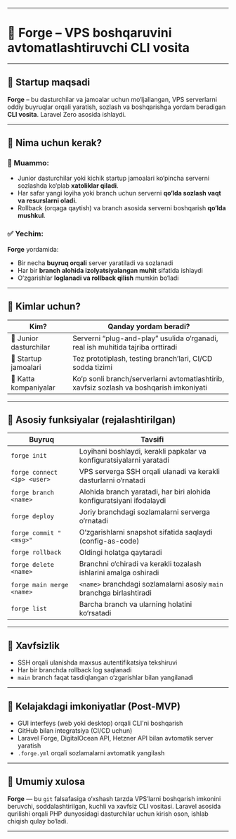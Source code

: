 
---

# 🧱 **Forge – VPS boshqaruvini avtomatlashtiruvchi CLI vosita**

---

## 🚀 Startup maqsadi

**Forge** – bu dasturchilar va jamoalar uchun mo‘ljallangan, VPS serverlarni oddiy buyruqlar orqali yaratish, sozlash va boshqarishga yordam beradigan **CLI vosita**. Laravel Zero asosida ishlaydi.

---

## 🎯 Nima uchun kerak?

### 🧩 Muammo:

* Junior dasturchilar yoki kichik startup jamoalari ko‘pincha serverni sozlashda ko‘plab **xatoliklar qiladi**.
* Har safar yangi loyiha yoki branch uchun serverni **qo‘lda sozlash vaqt va resurslarni oladi**.
* Rollback (orqaga qaytish) va branch asosida serverni boshqarish **qo‘lda mushkul**.

### ✅ Yechim:

**Forge** yordamida:

* Bir necha **buyruq orqali** server yaratiladi va sozlanadi
* Har bir **branch alohida izolyatsiyalangan muhit** sifatida ishlaydi
* O‘zgarishlar **loglanadi va rollback qilish** mumkin bo‘ladi

---

## 👥 Kimlar uchun?

| Kim?                   | Qanday yordam beradi?                                                                    |
| ---------------------- | ---------------------------------------------------------------------------------------- |
| 👶 Junior dasturchilar | Serverni “plug-and-play” usulida o‘rganadi, real ish muhitida tajriba orttiradi          |
| 🚀 Startup jamoalari   | Tez prototiplash, testing branch’lari, CI/CD sodda tizimi                                |
| 🏢 Katta kompaniyalar  | Ko‘p sonli branch/serverlarni avtomatlashtirib, xavfsiz sozlash va boshqarish imkoniyati |

---

## 🧠 Asosiy funksiyalar (rejalashtirilgan)

| Buyruq                      | Tavsifi                                                               |
| --------------------------- | --------------------------------------------------------------------- |
| `forge init`                | Loyihani boshlaydi, kerakli papkalar va konfiguratsiyalarni yaratadi  |
| `forge connect <ip> <user>` | VPS serverga SSH orqali ulanadi va kerakli dasturlarni o‘rnatadi      |
| `forge branch <name>`       | Alohida branch yaratadi, har biri alohida konfiguratsiyani ifodalaydi |
| `forge deploy`              | Joriy branchdagi sozlamalarni serverga o‘rnatadi                      |
| `forge commit "<msg>"`      | O‘zgarishlarni snapshot sifatida saqlaydi (config-as-code)            |
| `forge rollback`            | Oldingi holatga qaytaradi                                             |
| `forge delete <name>`       | Branchni o‘chiradi va kerakli tozalash ishlarini amalga oshiradi      |
| `forge main merge <name>`   | `<name>` branchdagi sozlamalarni asosiy `main` branchga birlashtiradi |
| `forge list`                | Barcha branch va ularning holatini ko‘rsatadi                         |

---

## 🔐 Xavfsizlik

* SSH orqali ulanishda maxsus autentifikatsiya tekshiruvi
* Har bir branchda rollback log saqlanadi
* `main` branch faqat tasdiqlangan o‘zgarishlar bilan yangilanadi

---

## 🔮 Kelajakdagi imkoniyatlar (Post-MVP)

* GUI interfeys (web yoki desktop) orqali CLI'ni boshqarish
* GitHub bilan integratsiya (CI/CD uchun)
* Laravel Forge, DigitalOcean API, Hetzner API bilan avtomatik server yaratish
* `.forge.yml` orqali sozlamalarni avtomatik yangilash

---

## 📌 Umumiy xulosa

**Forge** — bu `git` falsafasiga o‘xshash tarzda VPS’larni boshqarish imkonini beruvchi, soddalashtirilgan, kuchli va xavfsiz CLI vositasi. Laravel asosida qurilishi orqali PHP dunyosidagi dasturchilar uchun kirish oson, ishlab chiqish qulay bo‘ladi.

---

